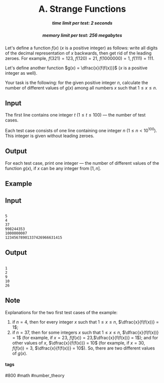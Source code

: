 <h1 style='text-align: center;'> A. Strange Functions</h1>

<h5 style='text-align: center;'>time limit per test: 2 seconds</h5>
<h5 style='text-align: center;'>memory limit per test: 256 megabytes</h5>

Let's define a function $f(x)$ ($x$ is a positive integer) as follows: write all digits of the decimal representation of $x$ backwards, then get rid of the leading zeroes. For example, $f(321) = 123$, $f(120) = 21$, $f(1000000) = 1$, $f(111) = 111$.

Let's define another function $g(x) = \dfrac{x}{f(f(x))}$ ($x$ is a positive integer as well).

Your task is the following: for the given positive integer $n$, calculate the number of different values of $g(x)$ among all numbers $x$ such that $1 \le x \le n$.

## Input

The first line contains one integer $t$ ($1 \le t \le 100$) — the number of test cases.

Each test case consists of one line containing one integer $n$ ($1 \le n < 10^{100}$). This integer is given without leading zeroes.

## Output

For each test case, print one integer — the number of different values of the function $g(x)$, if $x$ can be any integer from $[1, n]$.

## Example

## Input


```

5
4
37
998244353
1000000007
12345678901337426966631415

```
## Output


```

1
2
9
10
26

```
## Note

Explanations for the two first test cases of the example:

1. if $n = 4$, then for every integer $x$ such that $1 \le x \le n$, $\dfrac{x}{f(f(x))} = 1$;
2. if $n = 37$, then for some integers $x$ such that $1 \le x \le n$, $\dfrac{x}{f(f(x))} = 1$ (for example, if $x = 23$, $f(f(x)) = 23$,$\dfrac{x}{f(f(x))} = 1$); and for other values of $x$, $\dfrac{x}{f(f(x))} = 10$ (for example, if $x = 30$, $f(f(x)) = 3$, $\dfrac{x}{f(f(x))} = 10$). So, there are two different values of $g(x)$.


#### tags 

#800 #math #number_theory 